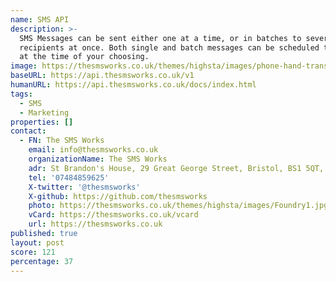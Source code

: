 ```yaml
---
name: SMS API
description: >-
  SMS Messages can be sent either one at a time, or in batches to several
  recipients at once. Both single and batch messages can be scheduled to be sent
  at the time of your choosing.
image: https://thesmsworks.co.uk/themes/highsta/images/phone-hand-transparent.png
baseURL: https://api.thesmsworks.co.uk/v1
humanURL: https://api.thesmsworks.co.uk/docs/index.html
tags:
  - SMS
  - Marketing
properties: []
contact:
  - FN: The SMS Works
    email: info@thesmsworks.co.uk
    organizationName: The SMS Works
    adr: St Brandon's House, 29 Great George Street, Bristol, BS1 5QT, England
    tel: '07484859625'
    X-twitter: '@thesmsworks'
    X-github: https://github.com/thesmsworks
    photo: https://thesmsworks.co.uk/themes/highsta/images/Foundry1.jpg
    vCard: https://thesmsworks.co.uk/vcard
    url: https://thesmsworks.co.uk
published: true
layout: post
score: 121
percentage: 37
---
```

